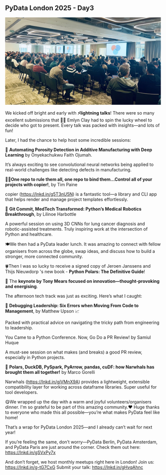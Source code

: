 ## PyData London 2025 - Day3

![PyData London 2025](/images/pydata_london_2025/pydata_day3_01.jpeg)

We kicked off bright and early with **⚡️lightning talks**! There were so many excellent submissions that 👨‍💻 Emlyn Clay had to spin the lucky wheel to decide who got to present. Every talk was packed with insights—and lots of fun!

Later, I had the chance to help host some incredible sessions:

🎯 **Automating Porosity Detection in Additive Manufacturing with Deep Learning** by Onyekachukwu Faith Ojumah. 

It’s always exciting to see convolutional neural networks being applied to real-world challenges like detecting defects in manufacturing.

🧙‍♂️**One repo to rule them all, one repo to bind them...Control all of your projects with copier!**, by Tim Paine

copier (https://lnkd.in/g5T3nU5N) is a fantastic tool—a library and CLI app that helps render and manage project templates effortlessly.

🤖 **Git Commit, MedTech Transformed: Python’s Medical Robotics Breakthrough**, by Lilinoe Harbottle

A powerful session on using 3D CNNs for lung cancer diagnosis and robotic-assisted treatments. Truly inspiring work at the intersection of Python and healthcare.


🍽️We then had a PyData leader lunch. It was amazing to connect with fellow organisers from across the globe, swap ideas, and discuss how to build a stronger, more connected community.

🍀Then I was so lucky to receive a signed copy of Jeroen Janssens and Thijs Nieuwdorp 's new book - **Python Polars: The Definitive Guide**! 

🎤 The **keynote by Tony Mears focused on innovation—thought-provoking and energising**.

The afternoon tech track was just as exciting. Here’s what I caught:

🧠 **Debugging Leadership: Six Errors when Moving From Code to Management**, by Matthew Upson 📈

Packed with practical advice on navigating the tricky path from engineering to leadership.

You Came to a Python Conference. Now, Go Do a PR Review! by Samiul Huque

A must-see session on what makes (and breaks) a good PR review, especially in Python projects.

🐳 **Polars, DuckDB, PySpark, PyArrow, pandas, cuDF: how Narwhals has brought them all together!** by Marco Gorelli

Narwhals (https://lnkd.in/gjVMnX9A) provides a lightweight, extensible compatibility layer for working across dataframe libraries. Super useful for tool developers.

😋We wrapped up the day with a warm and joyful volunteers/organisers dinner. I'm so grateful to be part of this amazing community.❤️ Huge thanks to everyone who made this all possible—you’re what makes PyData feel like home! 

That’s a wrap for PyData London 2025—and I already can’t wait for next year! 

If you’re feeling the same, don’t worry—PyData Berlin, PyData Amsterdam, and PyData Paris are just around the corner. Check them out here: https://lnkd.in/gSVxPy7x

And don’t forget, we host monthly meetups right here in London!
Join us: https://lnkd.in/g-tG7CxG 
Submit your talk: https://lnkd.in/gHvqAhnc
